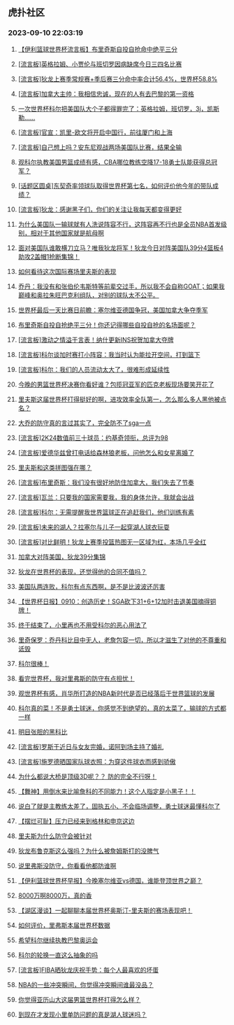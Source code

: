 ## 虎扑社区 
### 2023-09-10 22:03:19

1. [【伊利篮球世界杯流言板】布里奇斯自投自抢命中绝平三分](https://bbs.hupu.com/62058724.html)

2. [[流言板]英格拉姆、小贾伦与班切罗因病缺席今日三四名比赛](https://bbs.hupu.com/62057102.html)

3. [[流言板]狄龙上赛季常规赛+季后赛三分命中率合计56.4%，世界杯58.8%](https://bbs.hupu.com/62060616.html)

4. [[流言板]加拿大主帅：我相信忠诚，现在的人有去巴黎的第一资格](https://bbs.hupu.com/62060672.html)

5. [一次世界杯科尔把美国队大个子都得罪完了：英格拉姆，班切罗，3j，凯斯勒……](https://bbs.hupu.com/62059664.html)

6. [[流言板]官宣：凯里-欧文将开启中国行，前往厦门和上海](https://bbs.hupu.com/62053924.html)

7. [[流言板]自己想上吗？安东尼观战两场美国队比赛，结果全输](https://bbs.hupu.com/62061118.html)

8. [观科尔执教美国男篮成绩有感，CBA哪位教练空降17-18勇士队能获得总冠军？](https://bbs.hupu.com/62059693.html)

9. [[话题区圆桌]东契奇率领球队取得世界杯第七名，如何评价他今年的带队成绩？](https://bbs.hupu.com/62055083.html)

10. [[流言板]狄龙：感谢黑子们，你们的关注让我每天都变得更好](https://bbs.hupu.com/62060939.html)

11. [为什么美国队一输球就有人洗说阵容不行，这阵容再不行也是全员NBA首发级别，相对于其他国家就是航母啊](https://bbs.hupu.com/62059579.html)

12. [面对美国队谁敢横刀立马？唯我狄龙将军！狄龙今日对阵美国队39分4篮板4助攻2盖帽1抢断集锦！](https://bbs.hupu.com/62059813.html)

13. [如何看待这次国际赛场里夫斯的表现](https://bbs.hupu.com/62059433.html)

14. [乔丹：我没有和张伯伦韦斯特等前辈交过手，所以我不会自称GOAT；如果我巅峰和奥拉朱旺巴克利组队，对别的球队太不公平。](https://bbs.hupu.com/62056662.html)

15. [世界杯最后一天比赛日前瞻：塞尔维亚德国争冠，美国加拿大争夺季军](https://bbs.hupu.com/62053899.html)

16. [布里奇斯自投自抢绝平三分！你还记得哪些自投自抢的名场面呢？](https://bbs.hupu.com/62060719.html)

17. [[流言板]激动之情溢于言表！纳什更新INS祝贺加拿大夺牌](https://bbs.hupu.com/62061066.html)

18. [[流言板]科尔谈加时赛打小阵容：我当时认为能拉开空间，打到篮下](https://bbs.hupu.com/62060951.html)

19. [[流言板]科尔：我们的人员流动太大了，很难形成延续性](https://bbs.hupu.com/62060821.html)

20. [今晚的男篮世界杯决赛你看好谁？包揽冠亚军的匹克老板现场要笑开花了](https://bbs.hupu.com/62057917.html)

21. [里夫斯这届世界杯打得挺好的啊，进攻效率全队第一，怎么那么多人黑他被点名？](https://bbs.hupu.com/62059990.html)

22. [大乔的防守真的言过其实了，完全防不了sga一点](https://bbs.hupu.com/62059941.html)

23. [[流言板]2K24数值前三十球员：约基奇领衔，总评为98](https://bbs.hupu.com/62053668.html)

24. [[流言板]爱德华兹曾打电话给森林狼老板，问他怎么和女星离婚了](https://bbs.hupu.com/62056801.html)

25. [里夫斯和这类拼图强在哪？](https://bbs.hupu.com/62059496.html)

26. [[流言板]布里奇斯：我们没有很好地防住加拿大，我们失去了节奏](https://bbs.hupu.com/62061196.html)

27. [[流言板]瓦兰：只要我的国家需要我，我的身体允许，我就会出战](https://bbs.hupu.com/62055089.html)

28. [[流言板]科尔：无需提醒我世界篮球正在追赶我们，他们训练有素](https://bbs.hupu.com/62060763.html)

29. [[流言板]未来的湖人？拉塞尔与儿子一起穿湖人球衣玩耍](https://bbs.hupu.com/62054828.html)

30. [[流言板]对比鲜明！狄龙上赛季投篮热图无一区域为红，本场几乎全红](https://bbs.hupu.com/62060306.html)

31. [加拿大对阵美国，狄龙39分集锦](https://bbs.hupu.com/62059703.html)

32. [狄龙在世界杯的表现，还觉得他的合同不值吗？](https://bbs.hupu.com/62057665.html)

33. [美国队两连败，科尔有点东西啊，是不是比波波还厉害](https://bbs.hupu.com/62059507.html)

34. [【世界杯日报】0910：创造历史！SGA砍下31+6+12加时击退美国摘得铜牌！](https://bbs.hupu.com/62059498.html)

35. [终于结束了，小里再也不用受科尔的恶心用法了](https://bbs.hupu.com/62060465.html)

36. [里奇保罗：乔丹科比目中无人，老詹包容一切，所以才滋生了对他的不尊重和诋毁](https://bbs.hupu.com/62053255.html)

37. [科尔很棒！](https://bbs.hupu.com/62059114.html)

38. [看完世界杯，我对里弗斯的防守有点担忧！](https://bbs.hupu.com/62059322.html)

39. [观世界杯有感，肖华所打造的NBA新时代是否已经落后于世界篮球的发展](https://bbs.hupu.com/62059231.html)

40. [科尔真的菜！不是勇士球迷，你感觉不到绝望的，真的太菜了，输球的方式都一样](https://bbs.hupu.com/62059416.html)

41. [明目张胆的黑科比](https://bbs.hupu.com/62059336.html)

42. [[流言板]罗斯于近日与女友完婚，诺阿到场主持了婚礼](https://bbs.hupu.com/62053263.html)

43. [[流言板]施罗德晒国家队球衣照：为穿这件球衣而感到骄傲](https://bbs.hupu.com/62060712.html)

44. [为什么都说大桥是顶级3D呢？？ 防的完全不行呀！](https://bbs.hupu.com/62059773.html)

45. [【舞神】用倒水来比喻詹科的不同能力！这个人指定是小黑子！！](https://bbs.hupu.com/62055982.html)

46. [说白了就是主教练太差了，固执五小、不会临场调整，勇士球迷最懂科尔了](https://bbs.hupu.com/62059432.html)

47. [【摆烂可耻】压力已经来到格林和申京这边](https://bbs.hupu.com/62060113.html)

48. [里夫斯为什么防守会被针对](https://bbs.hupu.com/62060741.html)

49. [狄龙布鲁克斯这么强吗？为什么被詹姆斯打的没脾气](https://bbs.hupu.com/62058964.html)

50. [说里弗斯没防守，你看看他都防谁啊](https://bbs.hupu.com/62059855.html)

51. [【伊利篮球世界杯早报】今晚塞尔维亚vs德国，谁能登顶世界之巅？](https://bbs.hupu.com/62050834.html)

52. [8000万啊8000万，真的香](https://bbs.hupu.com/62057987.html)

53. [【湖区漫谈】一起聊聊本届世界杯奥斯汀-里夫斯的赛场表现吧！](https://bbs.hupu.com/62061030.html)

54. [如何评价，里弗斯本届世界杯数据](https://bbs.hupu.com/62059899.html)

55. [希望科尔继续执教巴黎奥运会](https://bbs.hupu.com/62059239.html)

56. [科尔的轮换一直这么抽象的吗](https://bbs.hupu.com/62059648.html)

57. [[流言板]FIBA晒狄龙庆祝手势：每个人最喜欢的坏蛋](https://bbs.hupu.com/62060751.html)

58. [NBA的一些冲突瞬间，你觉得冲突瞬间谁最没品？](https://bbs.hupu.com/62053908.html)

59. [你觉得亚历山大这届男篮世界杯打得怎么样？](https://bbs.hupu.com/62059528.html)

60. [到现在才发现小里单防问题的真是湖人球迷吗？](https://bbs.hupu.com/62060110.html)

